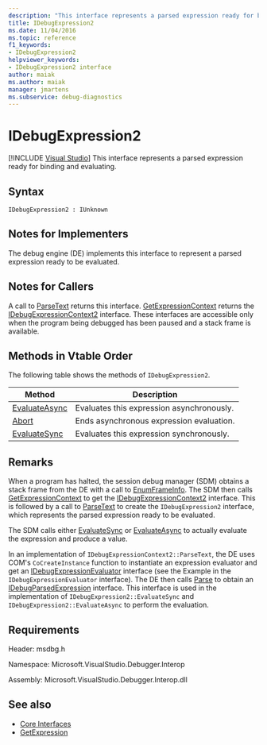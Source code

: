 ```yaml
---
description: "This interface represents a parsed expression ready for binding and evaluating."
title: IDebugExpression2
ms.date: 11/04/2016
ms.topic: reference
f1_keywords:
- IDebugExpression2
helpviewer_keywords:
- IDebugExpression2 interface
author: maiak
ms.author: maiak
manager: jmartens
ms.subservice: debug-diagnostics
---
```

# IDebugExpression2

 [!INCLUDE [Visual Studio](~/includes/applies-to-version/vs-windows-only.md)]
This interface represents a parsed expression ready for binding and evaluating.

## Syntax

```
IDebugExpression2 : IUnknown
```

## Notes for Implementers
 The debug engine (DE) implements this interface to represent a parsed expression ready to be evaluated.

## Notes for Callers
 A call to [ParseText](../../../extensibility/debugger/reference/idebugexpressioncontext2-parsetext.md) returns this interface. [GetExpressionContext](../../../extensibility/debugger/reference/idebugstackframe2-getexpressioncontext.md) returns the [IDebugExpressionContext2](../../../extensibility/debugger/reference/idebugexpressioncontext2.md) interface. These interfaces are accessible only when the program being debugged has been paused and a stack frame is available.

## Methods in Vtable Order
 The following table shows the methods of `IDebugExpression2`.

|Method|Description|
|------------|-----------------|
|[EvaluateAsync](../../../extensibility/debugger/reference/idebugexpression2-evaluateasync.md)|Evaluates this expression asynchronously.|
|[Abort](../../../extensibility/debugger/reference/idebugexpression2-abort.md)|Ends asynchronous expression evaluation.|
|[EvaluateSync](../../../extensibility/debugger/reference/idebugexpression2-evaluatesync.md)|Evaluates this expression synchronously.|

## Remarks
 When a program has halted, the session debug manager (SDM) obtains a stack frame from the DE with a call to [EnumFrameInfo](../../../extensibility/debugger/reference/idebugthread2-enumframeinfo.md). The SDM then calls [GetExpressionContext](../../../extensibility/debugger/reference/idebugstackframe2-getexpressioncontext.md) to get the [IDebugExpressionContext2](../../../extensibility/debugger/reference/idebugexpressioncontext2.md) interface. This is followed by a call to [ParseText](../../../extensibility/debugger/reference/idebugexpressioncontext2-parsetext.md) to create the `IDebugExpression2` interface, which represents the parsed expression ready to be evaluated.

 The SDM calls either [EvaluateSync](../../../extensibility/debugger/reference/idebugexpression2-evaluatesync.md) or [EvaluateAsync](../../../extensibility/debugger/reference/idebugexpression2-evaluateasync.md) to actually evaluate the expression and produce a value.

 In an implementation of `IDebugExpressionContext2::ParseText`, the DE uses COM's `CoCreateInstance` function to instantiate an expression evaluator and get an [IDebugExpressionEvaluator](../../../extensibility/debugger/reference/idebugexpressionevaluator.md) interface (see the Example in the `IDebugExpressionEvaluator` interface). The DE then calls [Parse](../../../extensibility/debugger/reference/idebugexpressionevaluator-parse.md) to obtain an [IDebugParsedExpression](../../../extensibility/debugger/reference/idebugparsedexpression.md) interface. This interface is used in the implementation of `IDebugExpression2::EvaluateSync` and `IDebugExpression2::EvaluateAsync` to perform the evaluation.

## Requirements
 Header: msdbg.h

 Namespace: Microsoft.VisualStudio.Debugger.Interop

 Assembly: Microsoft.VisualStudio.Debugger.Interop.dll

## See also
- [Core Interfaces](../../../extensibility/debugger/reference/core-interfaces.md)
- [GetExpression](../../../extensibility/debugger/reference/idebugexpressionevaluationcompleteevent2-getexpression.md)
